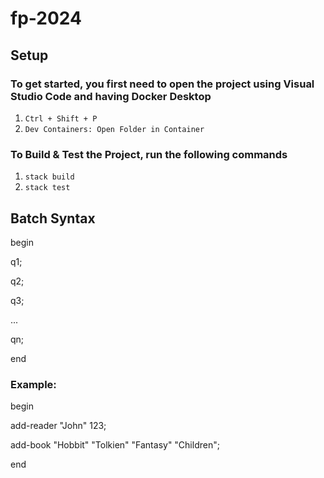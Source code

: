 # fp-2024

## Setup

### To get started, you first need to open the project using Visual Studio Code and having Docker Desktop
1. `Ctrl + Shift + P`
2. `Dev Containers: Open Folder in Container`

### To Build & Test the Project, run the following commands
1. `stack build`
2. `stack test`

## Batch Syntax
begin

q1;

q2;

q3;

...

qn;

end

### Example:
begin

add-reader "John" 123;

add-book "Hobbit" "Tolkien" "Fantasy" "Children";

end

